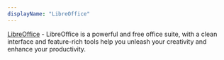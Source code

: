 ```yaml
---
displayName: "LibreOffice"
---
```


[LibreOffice](https://www.libreoffice.org/) - LibreOffice is a powerful and free office suite, with a clean interface and feature-rich tools help you unleash your creativity and enhance your productivity.